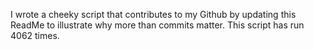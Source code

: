 I wrote a cheeky script that contributes to my Github by updating this ReadMe to illustrate why more than commits matter. This script has run 4062 times.